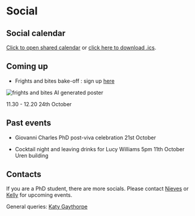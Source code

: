 # Social

## Social calendar

[Click to open shared calendar](https://outlook.office365.com/owa/calendar/6aac4f3cd5c14f7596ff96d463425c49@imperial.ac.uk/be78b35d280f4ad5be57b18a7a0e29285218192955509845337/calendar.html) or [click here to download .ics](https://outlook.office365.com/owa/calendar/6aac4f3cd5c14f7596ff96d463425c49@imperial.ac.uk/be78b35d280f4ad5be57b18a7a0e29285218192955509845337/calendar.ics).

## Coming up

* Frights and bites bake-off : sign up [here](https://forms.office.com/Pages/ResponsePage.aspx?id=B3WJK4zudUWDC0-CZ8PTB3K1CztCIehAjI44BDXnK7pUM1c0TkdaUVVLUEtFTldRSE9TNEZRQzQzMi4u)

![frights and bites AI generated poster](../../img/frights_and_bites.png)

11.30 - 12.20 24th October

## Past events

* Giovanni Charles PhD post-viva celebration 21st October

* Cocktail night and leaving drinks for Lucy Williams
  5pm 11th October Uren building

## Contacts

If you are a PhD student, there are more socials. Please contact <a href="mailto:n.derqui-fernandez@imperial.ac.uk">Nieves</a> or <a href="mailto:k.mccain22@imperial.ac.uk">Kelly</a> for upcoming events.

General queries: <a href="mailto:k.gaythorpe@imperial.ac.uk">Katy Gaythorpe</a>
